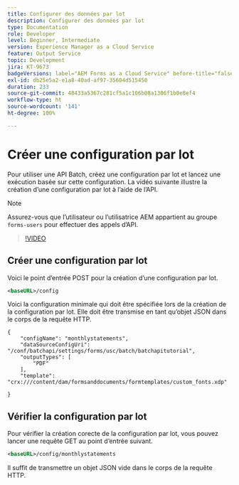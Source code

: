```yaml
---
title: Configurer des données par lot
description: Configurer des données par lot
type: Documentation
role: Developer
level: Beginner, Intermediate
version: Experience Manager as a Cloud Service
feature: Output Service
topic: Development
jira: KT-9673
badgeVersions: label="AEM Forms as a Cloud Service" before-title="false"
exl-id: db25e5a2-e1a8-40ad-af97-35604d515450
duration: 233
source-git-commit: 48433a5367c281cf5a1c106b08a1306f1b0e8ef4
workflow-type: ht
source-wordcount: '141'
ht-degree: 100%

---
```


# Créer une configuration par lot

Pour utiliser une API Batch, créez une configuration par lot et lancez une exécution basée sur cette configuration. La vidéo suivante illustre la création d’une configuration par lot à l’aide de l’API.

>[!NOTE]
>Assurez-vous que l’utilisateur ou l’utilisatrice AEM appartient au groupe ```forms-users``` pour effectuer des appels d’API.


>[!VIDEO](https://video.tv.adobe.com/v/340241?quality=12&learn=on)

## Créer une configuration par lot

Voici le point d’entrée POST pour la création d’une configuration par lot.

```xml
<baseURL>/config
```

Voici la configuration minimale qui doit être spécifiée lors de la création de la configuration par lot. Elle doit être transmise en tant qu’objet JSON dans le corps de la requête HTTP.

```
{
    "configName": "monthlystatements",
    "dataSourceConfigUri": "/conf/batchapi/settings/forms/usc/batch/batchapitutorial",
    "outputTypes": [
        "PDF"
    ],
    "template": "crx:///content/dam/formsanddocuments/formtemplates/custom_fonts.xdp"

}
```

## Vérifier la configuration par lot

Pour vérifier la création corecte de la configuration par lot, vous pouvez lancer une requête GET au point d’entrée suivant.


```xml
<baseURL>/config/monthlystatements
```

Il suffit de transmettre un objet JSON vide dans le corps de la requête HTTP.
